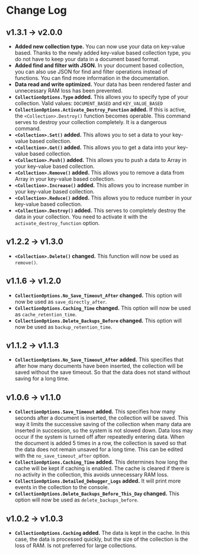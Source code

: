 # Change Log
## v1.3.1 → v2.0.0
  * **Added new collection type.** You can now use your data on key-value based. Thanks to the newly added key-value based collection type, you do not have to keep your data in a document based format.
  * **Added find and filter with JSON.** In your document based collection, you can also use JSON for find and filter operations instead of functions. You can find more information in the documentation.
  * **Data read and write optimized.** Your data has been rendered faster and unnecessary RAM loss has been prevented.
  * **`CollectionOptions.Type` added.** This allows you to specify type of your collection. Valid values: `DOCUMENT_BASED` and `KEY_VALUE_BASED`
  * **`CollectionOptions.Activate_Destroy_Function` added.** If this is active, the `<Collection>.Destroy()` function becomes operable. This command serves to destroy your collection completely. It is a dangerous command.
  * **`<Collection>.Set()` added.** This allows you to set a data to your key-value based collection.
  * **`<Collection>.Get()` added.** This allows you to get a data into your key-value based collection.
  * **`<Collection>.Push()` added.** This allows you to push a data to Array in your key-value based collection.
  * **`<Collection>.Remove()` added.** This allows you to remove a data from Array in your key-value based collection.
  * **`<Collection>.Increase()` added.** This allows you to increase number in your key-value based collection.
  * **`<Collection>.Reduce()` added.** This allows you to reduce number in your key-value based collection.
  * **`<Collection>.Destroy()` added.** This serves to completely destroy the data in your collection. You need to activate it with the `activate_destroy_function` option.
## v1.2.2 → v1.3.0
  * **`<Collection>.Delete()` changed.** This function will now be used as `remove()`.
## v1.1.6 → v1.2.0
  * **`CollectionOptions.No_Save_Timeout_After` changed.** This option will now be used as `save_directly_after`.
  * **`CollectionOptions.Caching_Time` changed.** This option will now be used as `cache_retention_time`.
  * **`CollectionOptions.Delete_Backups_Before` changed.** This option will now be used as `backup_retention_time`.
## v1.1.2 → v1.1.3
  * **`CollectionOptions.No_Save_Timeout_After` added.** This specifies that after how many documents have been inserted, the collection will be saved without the save timeout. So that the data does not stand without saving for a long time.
## v1.0.6 → v1.1.0
  * **`CollectionOptions.Save_Timeout` added.** This specifies how many seconds after a document is inserted, the collection will be saved. This way it limits the successive saving of the collection when many data are inserted in succession, so the system is not slowed down. Data loss may occur if the system is turned off after repeatedly entering data. When the document is added 5 times in a row, the collection is saved so that the data does not remain unsaved for a long time. This can be edited with the `no_save_timeout_after` option.
  * **`CollectionOptions.Caching_Time` added.** This determines how long the cache will be kept if caching is enabled. The cache is cleared if there is no activity in the collection, this avoids unnecessary RAM loss.
  * **`CollectionOptions.Detailed_Debugger_Logs` added.** It will print more events in the collection to the console.
  * **`CollectionOptions.Delete_Backups_Before_This_Day` changed.** This option will now be used as `delete_backups_before`.
## v1.0.2 → v1.0.3
  * **`CollectionOptions.Caching` added.** The data is kept in the cache. In this case, the data is processed quickly, but the size of the collection is the loss of RAM. Is not preferred for large collections.
